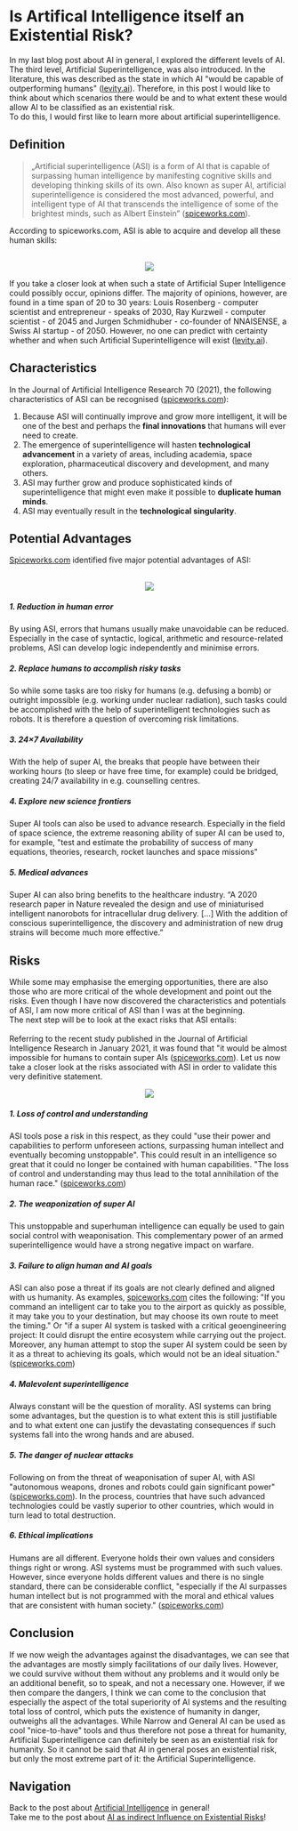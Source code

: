 # Is Artifical Intelligence itself an Existential Risk?
In my last blog post about AI in general, I explored the different levels of AI. The third level, Artificial Superintelligence, was also introduced. In the literature, this was described as the state in which AI "would be capable of outperforming humans" ([levity.ai](https://levity.ai/blog/general-ai-vs-narrow-ai)). Therefore, in this post I would like to think about which scenarios there would be and to what extent these would allow AI to be classified as an existential risk.<br>
To do this, I would first like to learn more about artificial superintelligence.
## Definition
> „Artificial superintelligence (ASI) is a form of AI that is capable of surpassing human intelligence by manifesting cognitive skills and developing thinking skills of its own. Also known as super AI, artificial superintelligence is considered the most advanced, powerful, and intelligent type of AI that transcends the intelligence of some of the brightest minds, such as Albert Einstein” ([spiceworks.com](https://www.spiceworks.com/tech/artificial-intelligence/articles/super-artificial-intelligence/)).

According to spiceworks.com, ASI is able to acquire and develop all these human skills:<br><br>
<p align="center">
  <img src="../assets/img/asi.png">
</p>

If you take a closer look at when such a state of Artificial Super Intelligence could possibly occur, opinions differ. The majority of opinions, however, are found in a time span of 20 to 30 years: Louis Rosenberg - computer scientist and entrepreneur - speaks of 2030, Ray Kurzweil - computer scientist - of 2045 and Jurgen Schmidhuber - co-founder of NNAISENSE, a Swiss AI startup - of 2050. However, no one can predict with certainty whether and when such Artificial Superintelligence will exist ([levity.ai](https://levity.ai/blog/general-ai-vs-narrow-ai)).
## Characteristics
In the Journal of Artificial Intelligence Research 70 (2021), the following characteristics of ASI can be recognised ([spiceworks.com](https://www.spiceworks.com/tech/artificial-intelligence/articles/super-artificial-intelligence/)):
1. Because ASI will continually improve and grow more intelligent, it will be one of the best and perhaps the **final innovations** that humans will ever need to create.
2. The emergence of superintelligence will hasten **technological advancement** in a variety of areas, including academia, space exploration, pharmaceutical discovery and development, and many others.
3. ASI may further grow and produce sophisticated kinds of superintelligence that might even make it possible to **duplicate human minds**.
4. ASI may eventually result in the **technological singularity**.

## Potential Advantages
[Spiceworks.com](https://www.spiceworks.com/tech/artificial-intelligence/articles/super-artificial-intelligence/) identified five major potential advantages of ASI:<br><br>

<p align="center">
  <img src="../assets/img/asi_adv.png">
</p>

##### 1. Reduction in human error
By using ASI, errors that humans usually make unavoidable can be reduced. Especially in the case of syntactic, logical, arithmetic and resource-related problems, ASI can develop logic independently and minimise errors.
##### 2. Replace humans to accomplish risky tasks 
So while some tasks are too risky for humans (e.g. defusing a bomb) or outright impossible (e.g. working under nuclear radiation), such tasks could be accomplished with the help of superintelligent technologies such as robots. It is therefore a question of overcoming risk limitations.
##### 3. 24×7 Availability
With the help of super AI, the breaks that people have between their working hours (to sleep or have free time, for example) could be bridged, creating 24/7 availability in e.g. counselling centres. 
##### 4. Explore new science frontiers
Super AI tools can also be used to advance research. Especially in the field of space science, the extreme reasoning ability of super AI can be used to, for example, "test and estimate the probability of success of many equations, theories, research, rocket launches and space missions"
##### 5. Medical advances
Super AI can also bring benefits to the healthcare industry. “A 2020 research paper in Nature revealed the design and use of miniaturised intelligent nanorobots for intracellular drug delivery. […] With the addition of conscious superintelligence, the discovery and administration of new drug strains will become much more effective.”


## Risks
While some may emphasise the emerging opportunities, there are also those who are more critical of the whole development and point out the risks. Even though I have now discovered the characteristics and potentials of ASI, I am now more critical of ASI than I was at the beginning. <br>
The next step will be to look at the exact risks that ASI entails: <br><br>
Referring to the recent study published in the Journal of Artificial Intelligence Research in January 2021, it was found that "it would be almost impossible for humans to contain super AIs ([spiceworks.com](https://www.spiceworks.com/tech/artificial-intelligence/articles/super-artificial-intelligence/)). Let us now take a closer look at the risks associated with ASI in order to validate this very definitive statement.

<p align="center">
  <img src="../assets/img/asi_threats.png">
</p>

##### 1. Loss of control and understanding
ASI tools pose a risk in this respect, as they could "use their power and capabilities to perform unforeseen actions, surpassing human intellect and eventually becoming unstoppable". This could result in an intelligence so great that it could no longer be contained with human capabilities. "The loss of control and understanding may thus lead to the total annihilation of the human race." ([spiceworks.com](https://www.spiceworks.com/tech/artificial-intelligence/articles/super-artificial-intelligence/))
##### 2. The weaponization of super AI
This unstoppable and superhuman intelligence can equally be used to gain social control with weaponisation. This complementary power of an armed superintelligence would have a strong negative impact on warfare.
##### 3. Failure to align human and AI goals
ASI can also pose a threat if its goals are not clearly defined and aligned with us humanity. As examples, [spiceworks.com](https://www.spiceworks.com/tech/artificial-intelligence/articles/super-artificial-intelligence/) cites the following: "If you command an intelligent car to take you to the airport as quickly as possible, it may take you to your destination, but may choose its own route to meet the timing." Or "if a super AI system is tasked with a critical geoengineering project: It could disrupt the entire ecosystem while carrying out the project. Moreover, any human attempt to stop the super AI system could be seen by it as a threat to achieving its goals, which would not be an ideal situation." ([spiceworks.com](https://www.spiceworks.com/tech/artificial-intelligence/articles/super-artificial-intelligence/))
##### 4. Malevolent superintelligence
Always constant will be the question of morality. ASI systems can bring some advantages, but the question is to what extent this is still justifiable and to what extent one can justify the devastating consequences if such systems fall into the wrong hands and are abused.
##### 5. The danger of nuclear attacks
Following on from the threat of weaponisation of super AI, with ASI "autonomous weapons, drones and robots could gain significant power" ([spiceworks.com](https://www.spiceworks.com/tech/artificial-intelligence/articles/super-artificial-intelligence/)). In the process, countries that have such advanced technologies could be vastly superior to other countries, which would in turn lead to total destruction.
##### 6. Ethical implications
Humans are all different. Everyone holds their own values and considers things right or wrong. ASI systems must be programmed with such values. However, since everyone holds different values and there is no single standard, there can be considerable conflict, "especially if the AI surpasses human intellect but is not programmed with the moral and ethical values that are consistent with human society." ([spiceworks.com](https://www.spiceworks.com/tech/artificial-intelligence/articles/super-artificial-intelligence/))

## Conclusion
If we now weigh the advantages against the disadvantages, we can see that the advantages are mostly simply facilitations of our daily lives. However, we could survive without them without any problems and it would only be an additional benefit, so to speak, and not a necessary one. However, if we then compare the dangers, I think we can come to the conclusion that especially the aspect of the total superiority of AI systems and the resulting total loss of control, which puts the existence of humanity in danger, outweighs all the advantages. While Narrow and General AI can be used as cool "nice-to-have" tools and thus therefore not pose a threat for humanity, Artificial Superintelligence can definitely be seen as an existential risk for humanity. So it cannot be said that AI in general poses an existential risk, but only the most extreme part of it: the Artificial Superintelligence.
## Navigation
Back to the post about [Artificial Intelligence](4_ai.md) in general!<br>
Take me to the post about [AI as indirect Influence on Existential Risks](6_ai_and_politics.md)!<br>

